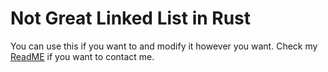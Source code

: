 # Not Great Linked List in Rust

You can use this if you want to and modify it however you want.
Check my [ReadME](https://github.com/kelvindoe22/kelvindoe22/blob/main/README.md) if you want to contact me.